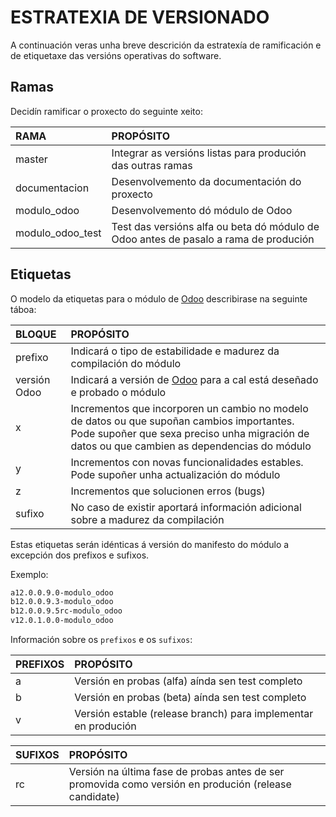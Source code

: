 # ESTRATEXIA DE VERSIONADO

A continuación veras unha breve descrición da estratexía de ramificación e de etiquetaxe das versións operativas do software.

## Ramas

Decidín ramificar o proxecto do seguinte xeito:

| RAMA              | PROPÓSITO
|:-                 |:-
| master            | Integrar as versións listas para produción das outras ramas
| documentacion     | Desenvolvemento da documentación do proxecto
| modulo_odoo       | Desenvolvemento dó módulo de Odoo
| modulo_odoo_test  | Test das versións alfa ou beta dó módulo de Odoo antes de pasalo a rama de produción

## Etiquetas

O modelo da etiquetas para o módulo de [Odoo] describirase na seguinte táboa:

| BLOQUE        | PROPÓSITO
|:-             |:-
| prefixo       | Indicará o tipo de estabilidade e madurez da compilación do módulo
| versión Odoo  | Indicará a versión de [Odoo] para a cal está deseñado e probado o módulo
| x             | Incrementos que incorporen un cambio no modelo de datos ou que supoñan cambios importantes. Pode supoñer que sexa preciso unha migración de datos ou que cambien as dependencias do módulo
| y             | Incrementos con novas funcionalidades estables. Pode supoñer unha actualización do módulo
| z             | Incrementos que solucionen erros (bugs)
| sufixo        | No caso de existir aportará información adicional sobre a madurez da compilación

Estas etiquetas serán idénticas á versión do manifesto do módulo a excepción dos prefixos e sufixos.

Exemplo:

``` bash
a12.0.0.9.0-modulo_odoo
b12.0.0.9.3-modulo_odoo
b12.0.0.9.5rc-modulo_odoo
v12.0.1.0.0-modulo_odoo
```

Información sobre os `prefixos` e os `sufixos`:

| PREFIXOS  | PROPÓSITO
|:-         |:-
| a         | Versión en probas (alfa) aínda sen test completo
| b         | Versión en probas (beta) aínda sen test completo
| v         | Versión estable (release branch) para implementar en produción

| SUFIXOS  | PROPÓSITO
|:-         |:-
| rc        | Versión na última fase de probas antes de ser promovida como versión en produción (release candidate)

[//]: # (Listado dos links empregados)

   <!-- Enlaces a terceiros -->

   [Odoo]: <https://www.odoo.com/es_ES/>